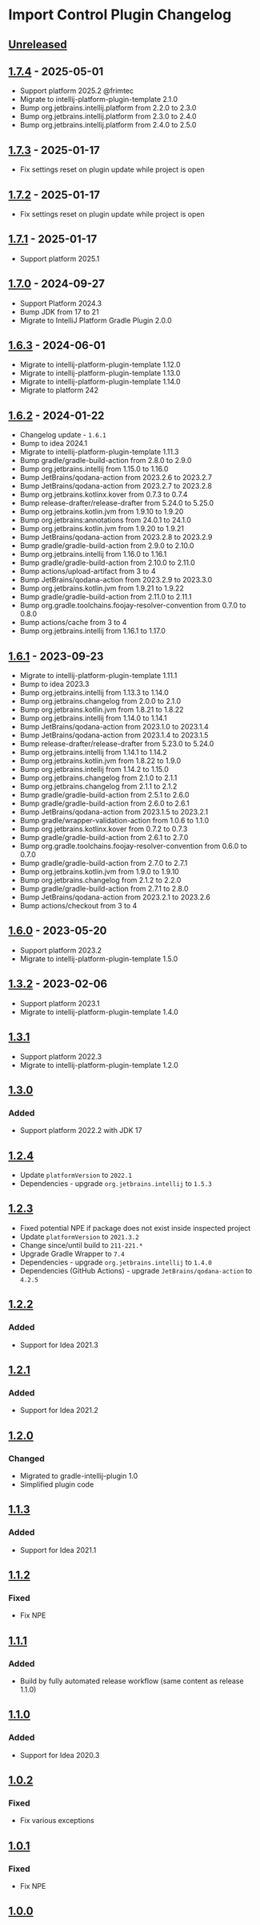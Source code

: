 <!-- Keep a Changelog guide -> https://keepachangelog.com -->

# Import Control Plugin Changelog

## [Unreleased]

## [1.7.4] - 2025-05-01

- Support platform 2025.2 @frimtec
- Migrate to intellij-platform-plugin-template 2.1.0
- Bump org.jetbrains.intellij.platform from 2.2.0 to 2.3.0
- Bump org.jetbrains.intellij.platform from 2.3.0 to 2.4.0
- Bump org.jetbrains.intellij.platform from 2.4.0 to 2.5.0

## [1.7.3] - 2025-01-17

- Fix settings reset on plugin update while project is open

## [1.7.2] - 2025-01-17

- Fix settings reset on plugin update while project is open

## [1.7.1] - 2025-01-17

- Support platform 2025.1

## [1.7.0] - 2024-09-27

- Support Platform 2024.3
- Bump JDK from 17 to 21
- Migrate to IntelliJ Platform Gradle Plugin 2.0.0

## [1.6.3] - 2024-06-01

- Migrate to intellij-platform-plugin-template 1.12.0
- Migrate to intellij-platform-plugin-template 1.13.0
- Migrate to intellij-platform-plugin-template 1.14.0
- Migrate to platform 242

## [1.6.2] - 2024-01-22

- Changelog update - `1.6.1`
- Bump to idea 2024.1
- Migrate to intellij-platform-plugin-template 1.11.3
- Bump gradle/gradle-build-action from 2.8.0 to 2.9.0
- Bump org.jetbrains.intellij from 1.15.0 to 1.16.0
- Bump JetBrains/qodana-action from 2023.2.6 to 2023.2.7
- Bump JetBrains/qodana-action from 2023.2.7 to 2023.2.8
- Bump org.jetbrains.kotlinx.kover from 0.7.3 to 0.7.4
- Bump release-drafter/release-drafter from 5.24.0 to 5.25.0
- Bump org.jetbrains.kotlin.jvm from 1.9.10 to 1.9.20
- Bump org.jetbrains:annotations from 24.0.1 to 24.1.0
- Bump org.jetbrains.kotlin.jvm from 1.9.20 to 1.9.21
- Bump JetBrains/qodana-action from 2023.2.8 to 2023.2.9
- Bump gradle/gradle-build-action from 2.9.0 to 2.10.0
- Bump org.jetbrains.intellij from 1.16.0 to 1.16.1
- Bump gradle/gradle-build-action from 2.10.0 to 2.11.0
- Bump actions/upload-artifact from 3 to 4
- Bump JetBrains/qodana-action from 2023.2.9 to 2023.3.0
- Bump org.jetbrains.kotlin.jvm from 1.9.21 to 1.9.22
- Bump gradle/gradle-build-action from 2.11.0 to 2.11.1
- Bump org.gradle.toolchains.foojay-resolver-convention from 0.7.0 to 0.8.0
- Bump actions/cache from 3 to 4
- Bump org.jetbrains.intellij from 1.16.1 to 1.17.0

## [1.6.1] - 2023-09-23

- Migrate to intellij-platform-plugin-template 1.11.1
- Bump to idea 2023.3
- Bump org.jetbrains.intellij from 1.13.3 to 1.14.0
- Bump org.jetbrains.changelog from 2.0.0 to 2.1.0
- Bump org.jetbrains.kotlin.jvm from 1.8.21 to 1.8.22
- Bump org.jetbrains.intellij from 1.14.0 to 1.14.1
- Bump JetBrains/qodana-action from 2023.1.0 to 2023.1.4
- Bump JetBrains/qodana-action from 2023.1.4 to 2023.1.5
- Bump release-drafter/release-drafter from 5.23.0 to 5.24.0
- Bump org.jetbrains.intellij from 1.14.1 to 1.14.2
- Bump org.jetbrains.kotlin.jvm from 1.8.22 to 1.9.0
- Bump org.jetbrains.intellij from 1.14.2 to 1.15.0
- Bump org.jetbrains.changelog from 2.1.0 to 2.1.1
- Bump org.jetbrains.changelog from 2.1.1 to 2.1.2
- Bump gradle/gradle-build-action from 2.5.1 to 2.6.0
- Bump gradle/gradle-build-action from 2.6.0 to 2.6.1
- Bump JetBrains/qodana-action from 2023.1.5 to 2023.2.1
- Bump gradle/wrapper-validation-action from 1.0.6 to 1.1.0
- Bump org.jetbrains.kotlinx.kover from 0.7.2 to 0.7.3
- Bump gradle/gradle-build-action from 2.6.1 to 2.7.0
- Bump org.gradle.toolchains.foojay-resolver-convention from 0.6.0 to 0.7.0
- Bump gradle/gradle-build-action from 2.7.0 to 2.7.1
- Bump org.jetbrains.kotlin.jvm from 1.9.0 to 1.9.10
- Bump org.jetbrains.changelog from 2.1.2 to 2.2.0
- Bump gradle/gradle-build-action from 2.7.1 to 2.8.0
- Bump JetBrains/qodana-action from 2023.2.1 to 2023.2.6
- Bump actions/checkout from 3 to 4

## [1.6.0] - 2023-05-20

- Support platform 2023.2
- Migrate to intellij-platform-plugin-template 1.5.0

## [1.3.2] - 2023-02-06

- Support platform 2023.1
- Migrate to intellij-platform-plugin-template 1.4.0

## [1.3.1]

- Support platform 2022.3
- Migrate to intellij-platform-plugin-template 1.2.0

## [1.3.0]

### Added

- Support platform 2022.2 with JDK 17

## [1.2.4]

- Update `platformVersion` to `2022.1`
- Dependencies - upgrade `org.jetbrains.intellij` to `1.5.3`

## [1.2.3]

- Fixed potential NPE if package does not exist inside inspected project
- Update `platformVersion` to `2021.3.2`
- Change since/until build to `211-221.*`
- Upgrade Gradle Wrapper to `7.4`
- Dependencies - upgrade `org.jetbrains.intellij` to `1.4.0`
- Dependencies (GitHub Actions) - upgrade `JetBrains/qodana-action` to `4.2.5`

## [1.2.2]

### Added

- Support for Idea 2021.3

## [1.2.1]

### Added

- Support for Idea 2021.2

## [1.2.0]

### Changed

- Migrated to gradle-intellij-plugin 1.0
- Simplified plugin code

## [1.1.3]

### Added

- Support for Idea 2021.1

## [1.1.2]

### Fixed

- Fix NPE

## [1.1.1]

### Added

- Build by fully automated release workflow (same content as release 1.1.0)

## [1.1.0]

### Added

- Support for Idea 2020.3

## [1.0.2]

### Fixed

- Fix various exceptions

## [1.0.1]

### Fixed

- Fix NPE

## [1.0.0]

[Unreleased]: https://github.com/frimtec/idea-import-control-plugin/compare/v1.7.4...HEAD
[1.7.4]: https://github.com/frimtec/idea-import-control-plugin/compare/v1.7.3...v1.7.4
[1.7.3]: https://github.com/frimtec/idea-import-control-plugin/compare/v1.7.2...v1.7.3
[1.7.2]: https://github.com/frimtec/idea-import-control-plugin/compare/v1.7.1...v1.7.2
[1.7.1]: https://github.com/frimtec/idea-import-control-plugin/compare/v1.7.0...v1.7.1
[1.7.0]: https://github.com/frimtec/idea-import-control-plugin/compare/v1.6.3...v1.7.0
[1.6.3]: https://github.com/frimtec/idea-import-control-plugin/compare/v1.6.2...v1.6.3
[1.6.2]: https://github.com/frimtec/idea-import-control-plugin/compare/v1.6.1...v1.6.2
[1.6.1]: https://github.com/frimtec/idea-import-control-plugin/compare/v1.6.0...v1.6.1
[1.6.0]: https://github.com/frimtec/idea-import-control-plugin/compare/v1.3.2...v1.6.0
[1.3.2]: https://github.com/frimtec/idea-import-control-plugin/compare/v1.3.1...v1.3.2
[1.3.1]: https://github.com/frimtec/idea-import-control-plugin/compare/v1.3.0...v1.3.1
[1.3.0]: https://github.com/frimtec/idea-import-control-plugin/compare/v1.2.4...v1.3.0
[1.2.4]: https://github.com/frimtec/idea-import-control-plugin/compare/v1.2.3...v1.2.4
[1.2.3]: https://github.com/frimtec/idea-import-control-plugin/compare/v1.2.2...v1.2.3
[1.2.2]: https://github.com/frimtec/idea-import-control-plugin/compare/v1.2.1...v1.2.2
[1.2.1]: https://github.com/frimtec/idea-import-control-plugin/compare/v1.2.0...v1.2.1
[1.2.0]: https://github.com/frimtec/idea-import-control-plugin/compare/v1.1.3...v1.2.0
[1.1.3]: https://github.com/frimtec/idea-import-control-plugin/compare/v1.1.2...v1.1.3
[1.1.2]: https://github.com/frimtec/idea-import-control-plugin/compare/v1.1.1...v1.1.2
[1.1.1]: https://github.com/frimtec/idea-import-control-plugin/compare/v1.1.0...v1.1.1
[1.1.0]: https://github.com/frimtec/idea-import-control-plugin/compare/v1.0.2...v1.1.0
[1.0.2]: https://github.com/frimtec/idea-import-control-plugin/compare/v1.0.1...v1.0.2
[1.0.1]: https://github.com/frimtec/idea-import-control-plugin/compare/v1.0.0...v1.0.1
[1.0.0]: https://github.com/frimtec/idea-import-control-plugin/commits/v1.0.0
